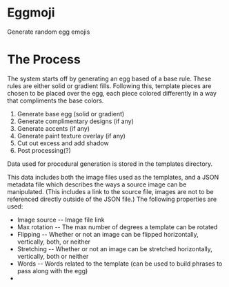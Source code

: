 # Eggmoji

Generate random egg emojis

# The Process

The system starts off by generating an egg based of a base rule. These rules are either solid or gradient fills.
Following this, template pieces are chosen to be placed over the egg, each piece colored differently in a way
that compliments the base colors.

1. Generate base egg (solid or gradient)
2. Generate complimentary designs (if any)
3. Generate accents (if any)
4. Generate paint texture overlay (if any)
5. Cut out excess and add shadow
6. Post processing(?)

Data used for procedural generation is stored in the templates directory.

This data includes both the image files used as the templates, and a JSON metadata file which describes the ways
a source image can be manipulated. (This includes a link to the source file, images are not to be referenced directly
outside of the JSON file.) The following properties are used:

- Image source -- Image file link
- Max rotation -- The max number of degrees a template can be rotated
- Flipping -- Whether or not an image can be flipped horizontally, vertically, both, or neither
- Stretching -- Whether or not an image can be stretched horizontally, vertically, both or neither
- Words -- Words related to the template (can be used to build phrases to pass along with the egg)
-
